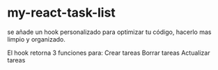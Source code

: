 # my-react-task-list

se añade un hook personalizado para optimizar tu código, hacerlo mas limpio y organizado.

El hook retorna 3 funciones para:
Crear tareas
Borrar tareas
Actualizar tareas
